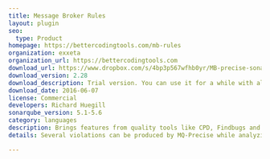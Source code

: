 ```yaml
---
title: Message Broker Rules
layout: plugin
seo: 
  type: Product
homepage: https://bettercodingtools.com/mb-rules
organization: exxeta
organization_url: https://bettercodingtools.com
download_url: https://www.dropbox.com/s/4bp3p567wfhb0yr/MB-precise-sonarplugin-2.28.jar?dl=0
download_version: 2.28
download_description: Trial version. You can use it for a while with all the features of the purchased product but it will run out at the end of the trial
download_date: 2016-06-07
license: Commercial
developers: Richard Huegill
sonarqube_version: 5.1-5.6
category: languages
description: Brings features from quality tools like CPD, Findbugs and PMD to Message Broker, improving code quality and helping to improve runtime performance and throughput.
details: Several violations can be produced by MQ-Precise while analyzing Message Broker code. They are broken down below into the categories standards, performance, correctness and other. Validate queue names against a naming standard. Environment tree variables. ESQL Code complexity. Extra long lines. XMLNSC over XMLNS. Default values for EXTERNAL (UDP). MQ Queue name defined but not referenced. MQ Queue name referenced but not defined. Test coverage. IIB Toolkit integration with Sonarqube.

---
```


